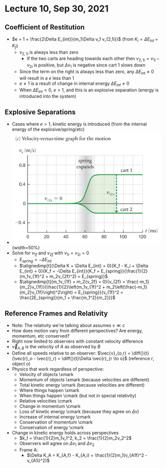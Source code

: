 # Lecture 10, Sep 30, 2021

## Coefficient of Restitution

* $e = 1 + \frac{2\Delta E_{int}}{m_1\Delta v_1 v_{2,1i}}$ (from $K_i = \Delta E_{int} + K_f$)
	* $v_{2, 1i}$ is always less than zero
		* If the two carts are heading towards each other then $v_{2, 1i} = v_{1i} - v_{2i}$ is positive, but $\Delta v_1$ is negative since cart 1 slows down
	* Since the term on the right is always less than zero, any $\Delta E_{int} \neq 0$ will result in a $e$ less than 1
	* $e \neq 1$ is a result of change in internal energy $\Delta E_{int} \neq 0$
	* When $\Delta E_{int} < 0$, $e > 1$, and this is an explosive separation (energy is introduced into the system)

## Explosive Separations

* Cases where $e > 1$, kinetic energy is introduced (from the internal energy of the explosive/spring/etc)
* ![explosive separation](imgs/explosive_separation.png){width=50%}
* Solve for $v_{1f}$ and $v_{2f}$ with $v_{1i} = v_{2i} = 0$
	* $E_{spring} = -\Delta E_{int}$
	* $\alignedimp[t]{\Delta K + \Delta E_{int} = 0}{K_f - K_i + \Delta E_{int} = 0}{K_f = -\Delta E_{int}}{K_f = E_{spring}}{\frac{1}{2}(m_1v_{1f}^2 + m_2v_{2f}^2) = E_{spring}}$
	* $\alignedimp[t]{m_1v_{1f} + m_2{v_2f} = 0}{v_{2f} = \frac{-m_1}{m_2}v_{1f}}{\frac{1}{2}\left(m_1v_{1f}^2 + m_2\left(\frac{-m_1}{m_2}v_{1f}\right)^2\right) = E_{spring}}{v_{1f}^2 = \frac{2E_{spring}}{m_1 + \frac{m_1^2}{m_2}}}$

## Reference Frames and Relativity

* Note: The relativity we're talking about assumes $v \ll c$
* How does motion vary from different perspectives? Are energy, momentum, etc conserved?
* Right now limited to observers with constant velocity difference
* $\vec{v}_{A,B}$ is the velocity of $A$ as observed by $B$
* Define all speeds relative to an observer: $\vec{v}_{o,r} = \diff{}{t}(\vec{r}_o - \vec{r}_r) = \diff{}{t}\Delta \vec{r}_{r \to o}$ (reference $r$, object $o$)
* Physics that work regardless of perspective:
	* Velocity of objects \xmark
	* Momentum of objects \xmark (because velocities are different)
	* Total kinetic energy \xmark (because velocities are different)
	* Where things happen \xmark
	* When things happen \cmark (but not in special relativity)
	* Relative velocities \cmark
	* Change in momentum \cmark
	* Loss of kinetic energy \cmark (because they agree on $\Delta v$)
	* Increase of internal energy \cmark
	* Conservation of momentum \cmark
	* Conservation of energy \cmark
* Change in kinetic energy holds across perspectives
	* $k_1 = \frac{1}{2}m_1v_1^2, k_2 = \frac{1}{2}m_2v_2^2$
	* Observers will agree on $\Delta v_1$ and $\Delta v_2$
	* Frame A:
		* $\Delta K_A = K_{A,f} - K_{A,i} = \frac{1}{2}m_1(v_{A1f}^2 - v_{A1i}^2)$


